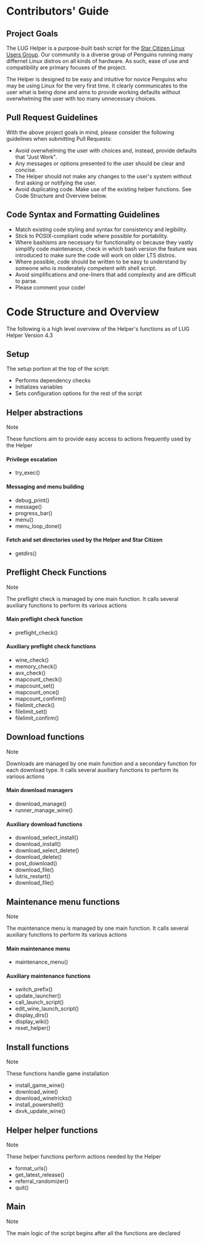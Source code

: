 # Contributors' Guide
## Project Goals
The LUG Helper is a purpose-built bash script for the [Star Citizen Linux Users Group](https://wiki.starcitizen-lug.org/). Our community is a diverse group of Penguins running many differnet Linux distros on all kinds of hardware. As such, ease of use and compatibility are primary focuses of the project.

The Helper is designed to be easy and intuitive for novice Penguins who may be using Linux for the very first time. It clearly communicates to the user what is being done and aims to provide working defaults without overwhelming the user with too many unnecessary choices.

## Pull Request Guidelines
With the above project goals in mind, please consider the following guidelines when submitting Pull Requests:
- Avoid overwhelming the user with choices and, instead, provide defaults that "Just Work".
- Any messages or options presented to the user should be clear and concise.
- The Helper should not make any changes to the user's system without first asking or notifying the user.
- Avoid duplicating code. Make use of the existing helper functions. See Code Structure and Overview below.

## Code Syntax and Formatting Guidelines
- Match existing code styling and syntax for consistency and legibility.
- Stick to POSIX-compliant code where possible for portability.
- Where bashisms are necessary for functionality or because they vastly simplify code maintenance, check in which bash version the feature was introduced to make sure the code will work on older LTS distros.
- Where possible, code should be written to be easy to understand by someone who is moderately competent with shell script.
- Avoid simplifications and one-liners that add complexity and are difficult to parse.
- Please comment your code!


# Code Structure and Overview
The following is a high level overview of the Helper's functions as of LUG Helper Version 4.3

## Setup
The setup portion at the top of the script:
- Performs dependency checks
- Initializes variables
- Sets configuration options for the rest of the script

## Helper abstractions
> [!note]
> These functions aim to provide easy access to actions frequently used by the Helper

#### Privilege escalation
* try_exec() 

#### Messaging and menu building
* debug_print() 
* message()
* progress_bar() 
* menu() 
* menu_loop_done() 

#### Fetch and set directories used by the Helper and Star Citizen
* getdirs() 

## Preflight Check Functions
> [!note]
> The preflight check is managed by one main function. It calls several auxiliary functions to perform its various actions

#### Main preflight check function
* preflight_check() 

#### Auxiliary preflight check functions
* wine_check() 
* memory_check() 
* avx_check() 
* mapcount_check() 
* mapcount_set() 
* mapcount_once() 
* mapcount_confirm() 
* filelimit_check() 
* filelimit_set() 
* filelimit_confirm() 

## Download functions
> [!note]
> Downloads are managed by one main function and a secondary function for each download type. It calls several auxiliary functions to perform its various actions

#### Main download managers
* download_manage() 
* runner_manage_wine() 

#### Auxiliary download functions
* download_select_install() 
* download_install() 
* download_select_delete() 
* download_delete() 
* post_download() 
* download_file() 
* lutris_restart() 
* download_file() 

## Maintenance menu functions
> [!note]
> The maintenance menu is managed by one main function. It calls several auxiliary functions to perform its various actions

#### Main maintenance menu
* maintenance_menu() 

#### Auxiliary maintenance functions
* switch_prefix()
* update_launcher()
* call_launch_script()
* edit_wine_launch_script() 
* display_dirs() 
* display_wiki() 
* reset_helper() 

## Install functions
> [!note]
> These functions handle game installation

* install_game_wine() 
* download_wine() 
* download_winetricks() 
* install_powershell()
* dxvk_update_wine() 

## Helper helper functions
> [!note]
> These helper functions perform actions needed by the Helper

* format_urls() 
* get_latest_release() 
* referral_randomizer() 
* quit() 

## Main
> [!note]
> The main logic of the script begins after all the functions are declared
